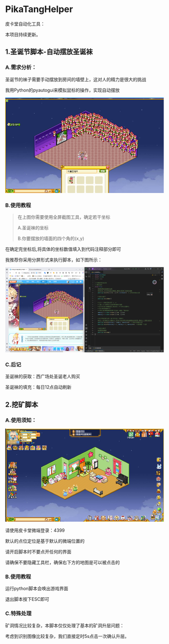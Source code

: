 # PikaTangHelper
 皮卡堂自动化工具：

本项目持续更新。

## 1.圣诞节脚本-自动摆放圣诞袜

### A.需求分析：

圣诞节的袜子需要手动摆放到房间的墙壁上，这对人的精力是很大的挑战

我用Python的pyautogui来模拟鼠标的操作，实现自动摆放

![image-20241217202838440](./assets/image-20241217202838440.png)

### B.使用教程

> 在上图你需要使用全屏截图工具，确定若干坐标
>
> A.圣诞袜的坐标
>
> B.你要摆放的墙面的四个角的(x,y)

在确定完坐标后,将具体的坐标数值填入到代码注释部分即可

我推荐你采用分屏形式来执行脚本，如下图所示：

![image-20241217203054588](./assets/image-20241217203054588.png)

### C.后记

圣诞袜的获取：西广场处圣诞老人购买

圣诞袜的填充：每日12点自动刷新

## 2.挖矿脚本

### A.使用须知：

![image-20241218001126719](./assets/image-20241218001126719.png)

请使用皮卡堂微端登录：4399

默认的点位定位是基于默认的微端位置的

请开启脚本时不要点开任何的界面

请确保不要隐藏工具栏，确保右下方的地图是可以被点击的

### B.使用教程

运行python脚本会唤出游戏界面

退出脚本按下ESC即可

### C.特殊处理

矿洞情况比较复杂，本脚本仅仅处理了基本的矿洞升层问题：

考虑到识别图像比较复杂，我们直接定时5s点击一次确认升层。

